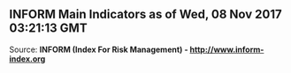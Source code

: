 ## INFORM Main Indicators as of Wed, 08 Nov 2017 03:21:13 GMT

Source: **INFORM (Index For Risk Management) - http://www.inform-index.org**